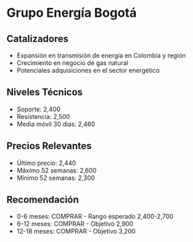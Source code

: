 # Grupo Energía Bogotá

## Catalizadores

- Expansión en transmisión de energía en Colombia y región
- Crecimiento en negocio de gas natural
- Potenciales adquisiciones en el sector energético

## Niveles Técnicos

- Soporte: 2,400
- Resistencia: 2,500
- Media móvil 30 días: 2,460

## Precios Relevantes

- Último precio: 2,440
- Máximo 52 semanas: 2,600
- Mínimo 52 semanas: 2,300

## Recomendación

- 0-6 meses: COMPRAR - Rango esperado 2,400-2,700
- 6-12 meses: COMPRAR - Objetivo 2,900
- 12-18 meses: COMPRAR - Objetivo 3,200
